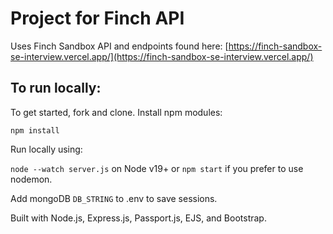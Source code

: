 # Project for Finch API 

Uses Finch Sandbox API and endpoints found here: [https://finch-sandbox-se-interview.vercel.app/](https://finch-sandbox-se-interview.vercel.app/)

## To run locally: 
To get started, fork and clone.
Install npm modules: 

`npm install`

Run locally using: 

`node --watch server.js` on Node v19+ or `npm start` if you prefer to use nodemon.

Add mongoDB `DB_STRING` to .env to save sessions.

Built with Node.js, Express.js, Passport.js, EJS, and Bootstrap.